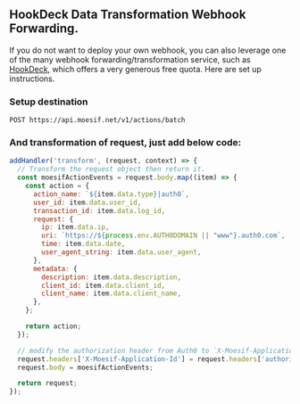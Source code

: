 

## HookDeck Data Transformation Webhook Forwarding.


If you do not want to deploy your own webhook, you can also leverage one of the many webhook forwarding/transformation service, such as [HookDeck](https://hookdeck.com), which offers a very generous free quota. Here are set up instructions.


### Setup destination

```
POST https://api.moesif.net/v1/actions/batch
```

### And transformation of request, just add below code:

```javascript
addHandler('transform', (request, context) => {
  // Transform the request object then return it.
  const moesifActionEvents = request.body.map((item) => {
    const action = {
      action_name: `${item.data.type}|auth0`,
      user_id: item.data.user_id,
      transaction_id: item.data.log_id,
      request: {
        ip: item.data.ip,
        uri: `https://${process.env.AUTH0DOMAIN || "www"}.auth0.com`,
        time: item.data.date,
        user_agent_string: item.data.user_agent,
      },
      metadata: {
        description: item.data.description,
        client_id: item.data.client_id,
        client_name: item.data.client_name,
      },
    };

    return action;
  });

  // modify the authorization header from Auth0 to `X-Moesif-Application-ID`.
  request.headers['X-Moesif-Application-Id'] = request.headers['authorization'];
  request.body = moesifActionEvents;

  return request;
});
```
